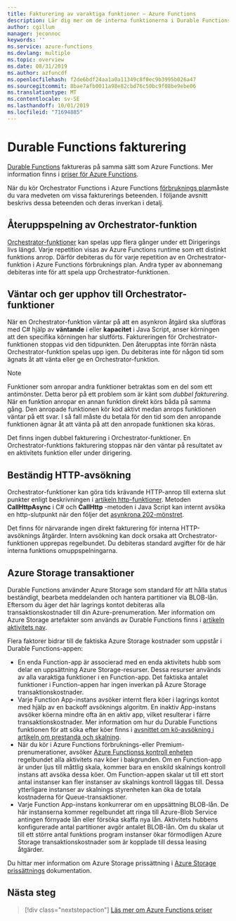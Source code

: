 ```yaml
---
title: Fakturering av varaktiga funktioner – Azure Functions
description: Lär dig mer om de interna funktionerna i Durable Functions och hur de påverkar faktureringen för Azure Functions.
author: cgillum
manager: jeconnoc
keywords: ''
ms.service: azure-functions
ms.devlang: multiple
ms.topic: overview
ms.date: 08/31/2019
ms.author: azfuncdf
ms.openlocfilehash: f2de6bdf24aa1a0a11349c8f0ec9b3995b026a47
ms.sourcegitcommit: 8bae7afb0011a98e82cbd76c50bc9f08be9ebe06
ms.translationtype: MT
ms.contentlocale: sv-SE
ms.lasthandoff: 10/01/2019
ms.locfileid: "71694885"
---
```

# <a name="durable-functions-billing"></a>Durable Functions fakturering

[Durable Functions](durable-functions-overview.md) faktureras på samma sätt som Azure Functions. Mer information finns i [priser för Azure Functions](https://azure.microsoft.com/pricing/details/functions/).

När du kör Orchestrator Functions i Azure Functions [förbruknings plan](../functions-scale.md#consumption-plan)måste du vara medveten om vissa fakturerings beteenden. I följande avsnitt beskrivs dessa beteenden och deras inverkan i detalj.

## <a name="orchestrator-function-replay-billing"></a>Återuppspelning av Orchestrator-funktion

[Orchestrator-funktioner](durable-functions-orchestrations.md) kan spelas upp flera gånger under ett Dirigerings livs längd. Varje repetition visas av Azure Functions runtime som ett distinkt funktions anrop. Därför debiteras du för varje repetition av en Orchestrator-funktion i Azure Functions förbruknings plan. Andra typer av abonnemang debiteras inte för att spela upp Orchestrator-funktionen.

## <a name="awaiting-and-yielding-in-orchestrator-functions"></a>Väntar och ger upphov till Orchestrator-funktioner

När en Orchestrator-funktion väntar på att en asynkron åtgärd ska slutföras med C# hjälp av **väntande** i eller **kapacitet** i Java Script, anser körningen att den specifika körningen har slutförts. Faktureringen för Orchestrator-funktionen stoppas vid den tidpunkten. Den återupptas inte förrän nästa Orchestrator-funktion spelas upp igen. Du debiteras inte för någon tid som ägnats åt att vänta eller ge en Orchestrator-funktion.

> [!NOTE]
> Funktioner som anropar andra funktioner betraktas som en del som ett antimönster. Detta beror på ett problem som är känt som _dubbel fakturering_. När en funktion anropar en annan funktion direkt körs båda på samma gång. Den anropade funktionen kör kod aktivt medan anrops funktionen väntar på ett svar. I så fall måste du betala för den tid som den anropande funktionen ägnar åt att vänta på att den anropade funktionen ska köras.
>
> Det finns ingen dubbel fakturering i Orchestrator-funktioner. En Orchestrator-funktions fakturering stoppas när den väntar på resultatet av en aktivitets funktion eller under dirigering.

## <a name="durable-http-polling"></a>Beständig HTTP-avsökning

Orchestrator-funktioner kan göra tids krävande HTTP-anrop till externa slut punkter enligt beskrivningen i [artikeln http-funktioner](durable-functions-http-features.md). Metoden **CallHttpAsync** i C# och **CallHttp** -metoden i Java Script kan internt avsöka en http-slutpunkt när den följer det [asynkrona 202-mönstret](durable-functions-http-features.md#http-202-handling).

Det finns för närvarande ingen direkt fakturering för interna HTTP-avsöknings åtgärder. Intern avsökning kan dock orsaka att Orchestrator-funktionen upprepas regelbundet. Du debiteras standard avgifter för de här interna funktions omuppspelningarna.

## <a name="azure-storage-transactions"></a>Azure Storage transaktioner

Durable Functions använder Azure Storage som standard för att hålla status beständigt, bearbeta meddelanden och hantera partitioner via BLOB-lån. Eftersom du äger det här lagrings kontot debiteras alla transaktionskostnader till din Azure-prenumeration. Mer information om Azure Storage artefakter som används av Durable Functions finns i [artikeln aktivitets nav](durable-functions-task-hubs.md).

Flera faktorer bidrar till de faktiska Azure Storage kostnader som uppstår i Durable Functions-appen:

* En enda Function-app är associerad med en enda aktivitets hubb som delar en uppsättning Azure Storage-resurser. Dessa resurser används av alla varaktiga funktioner i en Function-app. Det faktiska antalet funktioner i Function-appen har ingen inverkan på Azure Storage transaktionskostnader.
* Varje Function App-instans avsöker internt flera köer i lagrings kontot med hjälp av en backoff avsöknings algoritm. En inaktiv App-instans avsöker köerna mindre ofta än en aktiv app, vilket resulterar i färre transaktionskostnader. Mer information om hur du Durable Functions funktionen för att söka efter köer finns i [avsnittet om kö-avsökning i artikeln om prestanda och skalning](durable-functions-perf-and-scale.md#queue-polling).
* När du kör i Azure Functions förbruknings-eller Premium-prenumerationer, avsöker [Azure Functionss kontroll enheten](../functions-scale.md#how-the-consumption-and-premium-plans-work) regelbundet alla aktivitets nav köer i bakgrunden. Om en Function-app är under ljus till måttlig skala, kommer bara en enskild skalnings kontroll instans att avsöka dessa köer. Om Function-appen skalar ut till ett stort antal instanser kan fler instanser av skalnings kontroll läggas till. Dessa ytterligare instanser av skalnings styrenheten kan öka de totala kostnaderna för Queue-transaktioner.
* Varje Function App-instans konkurrerar om en uppsättning BLOB-lån. De här instanserna kommer regelbundet att ringa till Azure-Blob Service antingen förnyade lån eller försöka skaffa nya lån. Aktivitets hubbens konfigurerade antal partitioner avgör antalet BLOB-lån. Om du skalar ut till ett större antal funktions program instanser ökar förmodligen Azure Storage transaktionskostnader som är kopplade till dessa leasing åtgärder.

Du hittar mer information om Azure Storage prissättning i [Azure Storage prissättnings](https://azure.microsoft.com/pricing/details/storage/) dokumentation. 

## <a name="next-steps"></a>Nästa steg

> [!div class="nextstepaction"]
> [Läs mer om Azure Functions priser](https://azure.microsoft.com/pricing/details/functions/)
